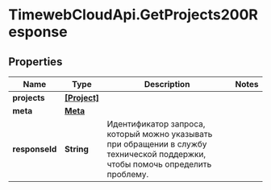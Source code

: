 # TimewebCloudApi.GetProjects200Response

## Properties

Name | Type | Description | Notes
------------ | ------------- | ------------- | -------------
**projects** | [**[Project]**](Project.md) |  | 
**meta** | [**Meta**](Meta.md) |  | 
**responseId** | **String** | Идентификатор запроса, который можно указывать при обращении в службу технической поддержки, чтобы помочь определить проблему. | 


